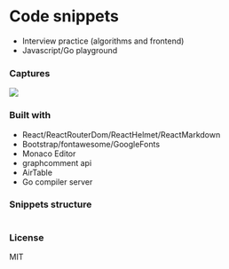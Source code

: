 # Code snippets
- Interview practice (algorithms and frontend)
- Javascript/Go playground

### Captures
![](https://i.ibb.co/xgBwd1s/myblog.png)

### Built with
- React/ReactRouterDom/ReactHelmet/ReactMarkdown
- Bootstrap/fontawesome/GoogleFonts
- Monaco Editor
- graphcomment api
- AirTable
- Go compiler server

### Snippets structure
```json

```

### License
MIT